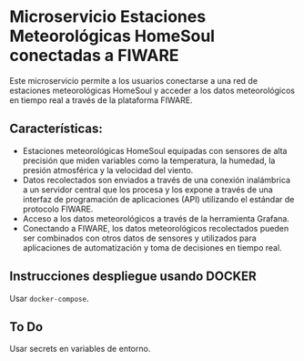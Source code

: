 # Microservicio Estaciones Meteorológicas HomeSoul conectadas a FIWARE
Este microservicio permite a los usuarios conectarse a una red de estaciones meteorológicas HomeSoul y acceder a los datos meteorológicos en tiempo real a través de la plataforma FIWARE.

## Características:

- Estaciones meteorológicas HomeSoul equipadas con sensores de alta precisión que miden variables como la temperatura, la humedad, la presión atmosférica y la velocidad del viento.
- Datos recolectados son enviados a través de una conexión inalámbrica a un servidor central que los procesa y los expone a través de una interfaz de programación de aplicaciones (API) utilizando el estándar de protocolo FIWARE.
- Acceso a los datos meteorológicos a través de la herramienta Grafana.
- Conectando a FIWARE, los datos meteorológicos recolectados pueden ser combinados con otros datos de sensores y utilizados para aplicaciones de automatización y toma de decisiones en tiempo real.

## Instrucciones despliegue usando DOCKER
Usar  `docker-compose`.

## To Do
Usar secrets en variables de entorno.